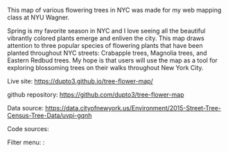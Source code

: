 This map of various flowering trees in NYC was made for my web mapping class at NYU Wagner.

Spring is my favorite season in NYC and I love seeing all the beautiful vibrantly colored plants emerge and enliven the city. This map draws attention to three popular species of flowering plants that have been planted throughout NYC streets: Crabapple trees, Magnolia trees, and Eastern Redbud trees. My hope is that users will use the map as a tool for exploring blossoming trees on their walks throughout New York City.

Live site: https://dupto3.github.io/tree-flower-map/

github repository: https://github.com/dupto3/tree-flower-map

Data source: https://data.cityofnewyork.us/Environment/2015-Street-Tree-Census-Tree-Data/uvpi-gqnh

Code sources:

Filter menu:
:



